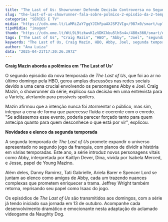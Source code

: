```yaml
---
title: "The Last of Us: Showrunner Defende Decisão Controversa no Segundo Episódio da Temporada"
slug: "the-last-of-us-showrunner-fala-sobre-polmico-2-episdio-da-2-temporada"
categoria: "SÉRIES E TV"
midia: "https://cdn.ome.lt/LaMRiZaY7gqYJIhFpaAXJSP2VIg=/987x0/smart/uploads/conteudo/fotos/OMELETE_CAPA_-_2025-04-21T131556.399.png"
tipoMidia: "imagem"
thumb: "https://cdn.ome.lt/WtL9L9tzkwvK1zVDKCkbu5lhSn4=/480x360/smart/extras/conteudos/omelete_THUMB_-_2025-04-21T131538.372.png"
tags: ["The Last of Us", "Craig Mazin", "HBO", "Abby", "Joel", "segunda temporada", "Naughty Dog", "série de TV", "adaptação de videogame"]
keywords: "The Last of Us, Craig Mazin, HBO, Abby, Joel, segunda temporada, Naughty Dog, série de TV, adaptação de videogame"
author: "Ana Luiza"
data: "2025-04-21T17:20:26.397Z"
---
```


**Craig Mazin aborda a polêmica em 'The Last of Us'**

O segundo episódio da nova temporada de *The Last of Us*, que foi ao ar no último domingo pela HBO, gerou amplas discussões nas redes sociais devido a uma cena crucial envolvendo os personagens Abby e Joel. Craig Mazin, o showrunner da série, explicou sua decisão em uma entrevista para a Variety, alertando para possíveis spoilers.

Mazin afirmou que a intenção nunca foi atormentar o público, mas sim, integrar a cena de forma que parecesse fluída e coerente com o enredo. "Se adiássemos esse evento, poderia parecer forçado tanto para quem antecipa quanto para quem desconhece o que está por vir", explicou.

**Novidades e elenco da segunda temporada**

A segunda temporada de *The Last of Us* promete expandir o universo apresentado no segundo jogo da franquia, com planos de dividir a história em várias temporadas. Este ano, a série introduz novos personagens vitais como Abby, interpretada por Kaitlyn Dever, Dina, vivida por Isabela Merced, e Jesse, papel de Young Mazino.

Além deles, Danny Ramirez, Tati Gabrielle, Ariela Barer e Spencer Lord se juntam ao elenco como amigos de Abby, cada um trazendo nuances complexas que prometem enriquecer a trama. Jeffrey Wright também retorna, reprisando seu papel como Isaac do jogo.

Os episódios de *The Last of Us* são transmitidos aos domingos, com a série já tendo iniciado sua jornada em 13 de outubro. Acompanhe cada desenvolvimento dramático e emocionante nesta adaptação do aclamado videogame da Naughty Dog.